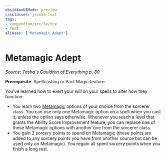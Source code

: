 ```yaml
---
obsidianUIMode: preview
cssclasses: json5e-feat
tags:
- compendium/src/5e/tce
- feat
aliases: ["Metamagic Adept"]
---
```

# Metamagic Adept
*Source: Tasha's Cauldron of Everything p. 80*  

**Prerequisite**: Spellcasting or Pact Magic feature

You've learned how to exert your will on your spells to alter how they function:

- You learn two [Metamagic](/3-Mechanics/CLI/optional-features/list-metamagic.md) options of your choice from the sorcerer class. You can use only one Metamagic option on a spell when you cast it, unless the option says otherwise. Whenever you reach a level that grants the Ability Score Improvement feature, you can replace one of these Metamagic options with another one from the sorcerer class.  
- You gain 2 sorcery points to spend on Metamagic (these points are added to any sorcery points you have from another source but can be used only on Metamagic). You regain all spent sorcery points when you finish a long rest.